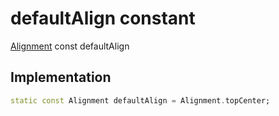 


# defaultAlign constant






[Alignment](https://api.flutter.dev/flutter/painting/Alignment-class.html) const defaultAlign
  







## Implementation

```dart
static const Alignment defaultAlign = Alignment.topCenter;


```







